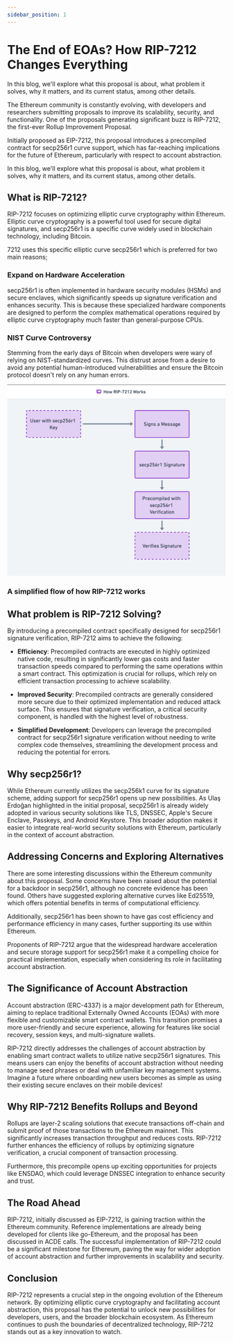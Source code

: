 ```yaml
---
sidebar_position: 1
---
```


# The End of EOAs? How RIP-7212 Changes Everything

In this blog, we'll explore what this proposal is about, what problem it solves, why it matters, and its current status, among other details.

The Ethereum community is constantly evolving, with developers and researchers submitting proposals to improve its scalability, security, and functionality. One of the proposals generating significant buzz is RIP-7212, the first-ever Rollup Improvement Proposal.

Initially proposed as EIP-7212, this proposal introduces a precompiled contract for secp256r1 curve support, which has far-reaching implications for the future of Ethereum, particularly with respect to account abstraction.

In this blog, we'll explore what this proposal is about, what problem it solves, why it matters, and its current status, among other details.

## What is RIP-7212?

RIP-7212 focuses on optimizing elliptic curve cryptography within Ethereum. Elliptic curve cryptography is a powerful tool used for secure digital signatures, and secp256r1 is a specific curve widely used in blockchain technology, including Bitcoin.

7212 uses this specific elliptic curve secp256r1 which is preferred for two main reasons;

### Expand on Hardware Acceleration

secp256r1 is often implemented in hardware security modules (HSMs) and secure enclaves, which significantly speeds up signature verification and enhances security. This is because these specialized hardware components are designed to perform the complex mathematical operations required by elliptic curve cryptography much faster than general-purpose CPUs.

### NIST Curve Controversy

Stemming from the early days of Bitcoin when developers were wary of relying on NIST-standardized curves. This distrust arose from a desire to avoid any potential human-introduced vulnerabilities and ensure the Bitcoin protocol doesn't rely on any human errors.

![](/img/nist.png)

### A simplified flow of how RIP-7212 works

## What problem is RIP-7212 Solving?

By introducing a precompiled contract specifically designed for secp256r1 signature verification, RIP-7212 aims to achieve the following:

- **Efficiency**: Precompiled contracts are executed in highly optimized native code, resulting in significantly lower gas costs and faster transaction speeds compared to performing the same operations within a smart contract. This optimization is crucial for rollups, which rely on efficient transaction processing to achieve scalability.

- **Improved Security**: Precompiled contracts are generally considered more secure due to their optimized implementation and reduced attack surface. This ensures that signature verification, a critical security component, is handled with the highest level of robustness.

- **Simplified Development**: Developers can leverage the precompiled contract for secp256r1 signature verification without needing to write complex code themselves, streamlining the development process and reducing the potential for errors.

## Why secp256r1?

While Ethereum currently utilizes the secp256k1 curve for its signature scheme, adding support for secp256r1 opens up new possibilities. As Ulaş Erdoğan highlighted in the initial proposal, secp256r1 is already widely adopted in various security solutions like TLS, DNSSEC, Apple's Secure Enclave, Passkeys, and Android Keystore. This broader adoption makes it easier to integrate real-world security solutions with Ethereum, particularly in the context of account abstraction.

## Addressing Concerns and Exploring Alternatives

There are some interesting discussions within the Ethereum community about this proposal. Some concerns have been raised about the potential for a backdoor in secp256r1, although no concrete evidence has been found. Others have suggested exploring alternative curves like Ed25519, which offers potential benefits in terms of computational efficiency.

Additionally, secp256r1 has been shown to have gas cost efficiency and performance efficiency in many cases, further supporting its use within Ethereum.

Proponents of RIP-7212 argue that the widespread hardware acceleration and secure storage support for secp256r1 make it a compelling choice for practical implementation, especially when considering its role in facilitating account abstraction.

## The Significance of Account Abstraction

Account abstraction (ERC-4337) is a major development path for Ethereum, aiming to replace traditional Externally Owned Accounts (EOAs) with more flexible and customizable smart contract wallets. This transition promises a more user-friendly and secure experience, allowing for features like social recovery, session keys, and multi-signature wallets.

RIP-7212 directly addresses the challenges of account abstraction by enabling smart contract wallets to utilize native secp256r1 signatures. This means users can enjoy the benefits of account abstraction without needing to manage seed phrases or deal with unfamiliar key management systems. Imagine a future where onboarding new users becomes as simple as using their existing secure enclaves on their mobile devices!

## Why RIP-7212 Benefits Rollups and Beyond

Rollups are layer-2 scaling solutions that execute transactions off-chain and submit proof of those transactions to the Ethereum mainnet. This significantly increases transaction throughput and reduces costs. RIP-7212 further enhances the efficiency of rollups by optimizing signature verification, a crucial component of transaction processing.

Furthermore, this precompile opens up exciting opportunities for projects like ENSDAO, which could leverage DNSSEC integration to enhance security and trust.

## The Road Ahead

RIP-7212, initially discussed as EIP-7212, is gaining traction within the Ethereum community. Reference implementations are already being developed for clients like go-Ethereum, and the proposal has been discussed in ACDE calls. The successful implementation of RIP-7212 could be a significant milestone for Ethereum, paving the way for wider adoption of account abstraction and further improvements in scalability and security.

## Conclusion

RIP-7212 represents a crucial step in the ongoing evolution of the Ethereum network. By optimizing elliptic curve cryptography and facilitating account abstraction, this proposal has the potential to unlock new possibilities for developers, users, and the broader blockchain ecosystem. As Ethereum continues to push the boundaries of decentralized technology, RIP-7212 stands out as a key innovation to watch.
